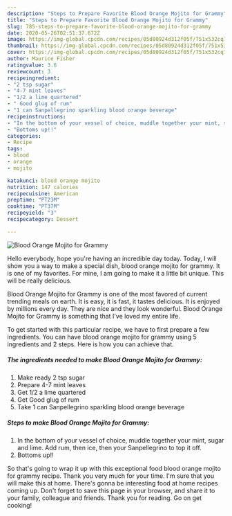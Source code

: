 ```yaml
---
description: "Steps to Prepare Favorite Blood Orange Mojito for Grammy"
title: "Steps to Prepare Favorite Blood Orange Mojito for Grammy"
slug: 785-steps-to-prepare-favorite-blood-orange-mojito-for-grammy
date: 2020-05-26T02:51:37.672Z
image: https://img-global.cpcdn.com/recipes/05d80924d312f05f/751x532cq70/blood-orange-mojito-for-grammy-recipe-main-photo.jpg
thumbnail: https://img-global.cpcdn.com/recipes/05d80924d312f05f/751x532cq70/blood-orange-mojito-for-grammy-recipe-main-photo.jpg
cover: https://img-global.cpcdn.com/recipes/05d80924d312f05f/751x532cq70/blood-orange-mojito-for-grammy-recipe-main-photo.jpg
author: Maurice Fisher
ratingvalue: 3.6
reviewcount: 3
recipeingredient:
- "2 tsp sugar"
- "4-7 mint leaves"
- "1/2 a lime quartered"
- " Good glug of rum"
- "1 can Sanpellegrino sparkling blood orange beverage"
recipeinstructions:
- "In the bottom of your vessel of choice, muddle together your mint, sugar and lime. Add rum, then ice, then your Sanpellegrino to top it off."
- "Bottoms up!!"
categories:
- Recipe
tags:
- blood
- orange
- mojito

katakunci: blood orange mojito 
nutrition: 147 calories
recipecuisine: American
preptime: "PT23M"
cooktime: "PT37M"
recipeyield: "3"
recipecategory: Dessert

---
```



![Blood Orange Mojito for Grammy](https://img-global.cpcdn.com/recipes/05d80924d312f05f/751x532cq70/blood-orange-mojito-for-grammy-recipe-main-photo.jpg)

Hello everybody, hope you're having an incredible day today. Today, I will show you a way to make a special dish, blood orange mojito for grammy. It is one of my favorites. For mine, I am going to make it a little bit unique. This will be really delicious.

Blood Orange Mojito for Grammy is one of the most favored of current trending meals on earth. It is easy, it is fast, it tastes delicious. It is enjoyed by millions every day. They are nice and they look wonderful. Blood Orange Mojito for Grammy is something that I've loved my entire life.




To get started with this particular recipe, we have to first prepare a few ingredients. You can have blood orange mojito for grammy using 5 ingredients and 2 steps. Here is how you can achieve that.

<!--inarticleads1-->

##### The ingredients needed to make Blood Orange Mojito for Grammy:

1. Make ready 2 tsp sugar
1. Prepare 4-7 mint leaves
1. Get 1/2 a lime quartered
1. Get  Good glug of rum
1. Take 1 can Sanpellegrino sparkling blood orange beverage




<!--inarticleads2-->

##### Steps to make Blood Orange Mojito for Grammy:

1. In the bottom of your vessel of choice, muddle together your mint, sugar and lime. Add rum, then ice, then your Sanpellegrino to top it off.
1. Bottoms up!!




So that's going to wrap it up with this exceptional food blood orange mojito for grammy recipe. Thank you very much for your time. I'm sure that you will make this at home. There's gonna be interesting food at home recipes coming up. Don't forget to save this page in your browser, and share it to your family, colleague and friends. Thank you for reading. Go on get cooking!
